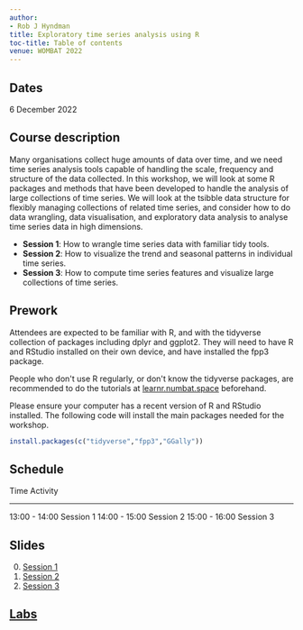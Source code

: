 ```yaml
---
author:
- Rob J Hyndman
title: Exploratory time series analysis using R
toc-title: Table of contents
venue: WOMBAT 2022
---
```


## Dates

6 December 2022

## Course description

Many organisations collect huge amounts of data over time, and we need
time series analysis tools capable of handling the scale, frequency and
structure of the data collected. In this workshop, we will look at some
R packages and methods that have been developed to handle the analysis
of large collections of time series. We will look at the tsibble data
structure for flexibly managing collections of related time series, and
consider how to do data wrangling, data visualisation, and exploratory
data analysis to analyse time series data in high dimensions.

-   **Session 1**: How to wrangle time series data with familiar tidy
    tools.
-   **Session 2**: How to visualize the trend and seasonal patterns in
    individual time series.
-   **Session 3**: How to compute time series features and visualize
    large collections of time series.

## Prework

Attendees are expected to be familiar with R, and with the tidyverse
collection of packages including dplyr and ggplot2. They will need to
have R and RStudio installed on their own device, and have installed the
fpp3 package.

People who don't use R regularly, or don't know the tidyverse packages,
are recommended to do the tutorials at
[learnr.numbat.space](http://learnr.numbat.space) beforehand.

Please ensure your computer has a recent version of R and RStudio
installed. The following code will install the main packages needed for
the workshop.

``` r
install.packages(c("tidyverse","fpp3","GGally"))
```

## Schedule

  Time            Activity
  --------------- -----------
  13:00 - 14:00   Session 1
  14:00 - 15:00   Session 2
  15:00 - 16:00   Session 3

## Slides

0.  [Session
    1](https://github.com/robjhyndman/forecasting_workshop/raw/main/session1.pdf)
1.  [Session
    2](https://github.com/robjhyndman/forecasting_workshop/raw/main/session2.pdf)
2.  [Session
    3](https://github.com/robjhyndman/forecasting_workshop/raw/main/session3.pdf)

## [Labs](https://github.com/robjhyndman/time_series_workshop/blob/main/Labs.md)

